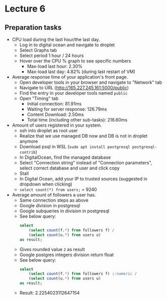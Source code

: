 # Lecture 6

## Preparation tasks

* CPU load during the last hour/the last day.
    * Log in to digital ocean and navigate to droplet
    * Select Graphs tab
    * Select period 1 hour / 24 hours
    * Hover over the CPU % graph to see specific numbers
        * Max-load last hour: 2.30%
        * Max-load last day: 4.82% (during last restart of VM)
* Average response time of your application's front page.
    * Open developer tools in your browser and navigate to "Network" tab
    * Navigate to URL (http://165.227.245.161:5000/public)
    * Find the entry in your developer tools named `public`
    * Open "Timing" tab
        * Initial connection: 81.91ms
        * Waiting for server response: 126.79ms
        * Content Download: 2.50ms
        * Total time (including other sub-tasks): 216.60ms
* Amount of users registered in your system.
    * ssh into droplet as root user
    * Realize that we use managed DB now and DB is not in droplet anymore
    * Download psql in WSL (`sudo apt install postgresql postgresql-contrib`)
    * In DigitalOcean, find the managed database
    * Select "Connection string" instead of "Connection parameters", select correct database and user and click copy
    * Stall
    * In Digital Ocean, add your IP to trusted sources (suggested in dropdown when clicking)
    * `select count(*) from users;` = 9240
* Average amount of followers a user has.
    * Same connection steps as above
    * Google division in postgresql
    * Google subqueries in division in postgresql
    * See below query:
        ```sql
        select
            (select count(f.*) from followers f) /
            (select count(u.*) from users u) 
        as result;
        ```
    * Gives rounded value `2` as result
    * Google postgres integers division return float
    * See below query:
        ```sql
        select
            (select count(f.*) from followers f) ::numeric /
            (select count(u.*) from users u) 
        as result;
        ```
    * Result:  2.2254023112647154
